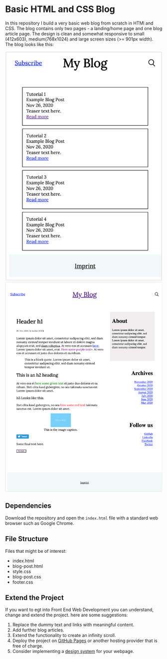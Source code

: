 # Basic HTML and CSS Blog
In this repository I build a very basic web blog from scratch in HTMl and CSS. The blog contains only two pages - a landing/home page and one blog article page. The design is clean and somewhat responsive to small (412x603), medium(768x1024) and large screen sizes (>= 901px width). The blog looks like this:

![Home screen](images/home-screen.png)
![Blog post screen](images/blog-post-screen.png)

## Dependencies
Download the repository and open the `index.html` file with a standard web browser such as Google Chrome. 

## File Structure
Files that might be of interest:
- index.html
- blog-post.html
- style.css
- blog-post.css
- footer.css

## Extend the Project
If you want to egt into Front End Web Development you can understand, change and extend the project. here are some suggestions:
1. Replace the dummy text and links with meaningful content.
2. Add further blog articles.
3. Extend the functionality to create an infinity scroll.
4. Deploy the project on [GitHub Pages](https://pages.github.com/) or another hosting provider that is free of charge.
5. Consider implementing a [design system](https://www.forumone.com/ideas/what-is-design-system/) for your webpage.
